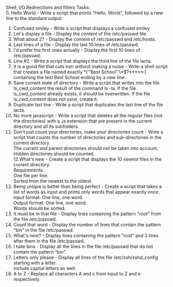 Shell, I/O Redirections and filters Tasks:<br>
0. Hello World - Write a script that prints "Hello, World", followed by a new line to the standard output.<br>
1. Confused smiley - Write a script that displays a confused smiley.<br>
2. Let's display a file - Display the content of the /etc/passwd file.<br>
3. What about 2? - Display the content of /etc/passwd and /etc/hosts.<br>
4. Last lines of a file - Display the last 10 lines of /etc/passwd.<br>
5. I'd prefer the first ones actually - Display the first 10 lines of /etc/passwd.<br>
6. Line #2 - Write a script that displays the third line of the file iacta.<br>
7. It is a good file that cuts iron without making a noise - Write a shell script that creates a file named exactly \*\\'"Best School"\'\\*$\?\*\*\*\*\*:) containing the text Best School ending by a new line.<br>
8. Save current state of directory - Write a script that writes into the file ls_cwd_content the result of the command ls -la. If the file ls_cwd_content already exists, it should be overwritten. If the file ls_cwd_content does not exist, create it.<br>
9. Duplicate last line - Write a script that duplicates the last line of the file iacta.<br>
10. No more javascript - Write a script that deletes all the regular files (not the directories) with a .js extension that are present in the current directory and all its subfolders.<br>
11. Don't just count your directories, make your directories count - Write a script that counts the number of directories and sub-directories in the current directory.<br>
The current and parent directories should not be taken into account.<br>
Hidden directories should be counted.<br>
12.What's new - Create a script that displays the 10 newest files in the current directory.<br>
Requirements:<br>
One file per line.<br>
Sorted from the newest to the oldest.<br>
13. Being unique is better than being perfect - Create a script that takes a list of words as input and prints only words that appear exactly once.<br>
Input format: One line, one word.<br>
Output format: One line, one word.<br>
Words should be sorted.
14. It must be in that file - Display lines containing the pattern "root" from the file /etc/passwd.<br>
15. Count that word - Display the number of lines that contain the pattern "bin" in the file /etc/passwd.<br>
16. What's next? - Display lines containing the pattern "root" and 3 lines after them in the file /etc/passwd.<br>
17. I hate bins - Display all the lines in the file /etc/passwd that do not contain the pattern "bin".<br>
18. Letters only please - Display all lines of the file /etc/ssh/sshd_config starting with a letter.<br>
Include capital letters as well.<br>
19. A to Z - Replace all characters A and c from input to Z and e respectively.<br>